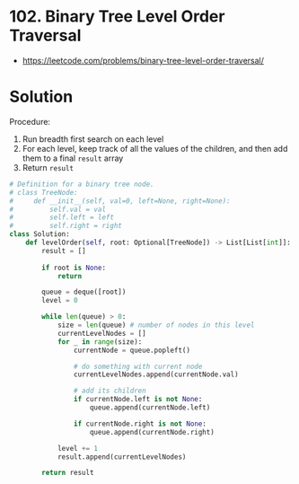 # 102. Binary Tree Level Order Traversal

- https://leetcode.com/problems/binary-tree-level-order-traversal/

# Solution

Procedure: 
1. Run breadth first search on each level
2. For each level, keep track of all the values of the children, and then add them to a final `result` array
3. Return `result`

```py
# Definition for a binary tree node.
# class TreeNode:
#     def __init__(self, val=0, left=None, right=None):
#         self.val = val
#         self.left = left
#         self.right = right
class Solution:
    def levelOrder(self, root: Optional[TreeNode]) -> List[List[int]]:
        result = []
        
        if root is None:
            return

        queue = deque([root])
        level = 0

        while len(queue) > 0:
            size = len(queue) # number of nodes in this level
            currentLevelNodes = []
            for _ in range(size):
                currentNode = queue.popleft()

                # do something with current node
                currentLevelNodes.append(currentNode.val)

                # add its children
                if currentNode.left is not None:
                    queue.append(currentNode.left)

                if currentNode.right is not None:
                    queue.append(currentNode.right)

            level += 1
            result.append(currentLevelNodes)

        return result
```